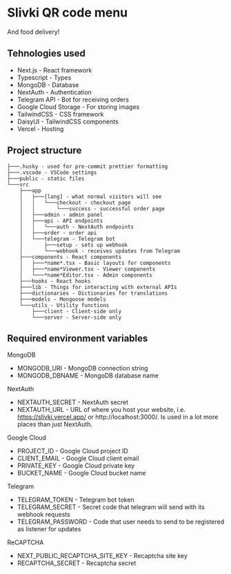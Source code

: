 # Slivki QR code menu

And food delivery!

## Tehnologies used

-   Next.js - React framework
-   Typescript - Types
-   MongoDB - Database
-   NextAuth - Authentication
-   Telegram API - Bot for receiving orders
-   Google Cloud Storage - For storing images
-   TailwindCSS - CSS framework
-   DaisyUI - TailwindCSS components
-   Vercel - Hosting

## Project structure

```
├───.husky - used for pre-commit prettier formatting
├───.vscode - VSCode settings
├───public - static files
└───src
    ├───app
    │   ├───[lang] - what normal visitors will see
    │   │   └───checkout - checkout page
    │   │       └───success - successful order page
    │   ├───admin - admin panel
    │   ├───api - API endpoints
    │   │   └───auth - NextAuth endpoints
    │   ├───order - order api
    │   └───telegram - Telegram bot
    │       ├───setup - sets up webhook
    │       └───webhook - receives updates from Telegram
    ├───components - React components
    │   ├───*name*.tsx - Basic layouts for components
    │   ├───*name*Viewer.tsx - Viewer components
    │   └───*name*Editor.tsx - Admin components
    ├───hooks - React hooks
    ├───lib - Things for interacting with external APIs
    ├───dictionaries - Dictionaries for translations
    ├───models - Mongoose models
    └───utils - Utility functions
        ├───client - Client-side only
        └───server - Server-side only
```

## Required environment variables

MongoDB

-   MONGODB_URI - MongoDB connection string
-   MONGODB_DBNAME - MongoDB database name

NextAuth

-   NEXTAUTH_SECRET - NextAuth secret
-   NEXTAUTH_URL - URL of where you host your website, i.e. https://slivki.vercel.app/ or http://localhost:3000/. Is used in a lot more places than just NextAuth.

Google Cloud

-   PROJECT_ID - Google Cloud project ID
-   CLIENT_EMAIL - Google Cloud client email
-   PRIVATE_KEY - Google Cloud private key
-   BUCKET_NAME - Google Cloud bucket name

Telegram

-   TELEGRAM_TOKEN - Telegram bot token
-   TELEGRAM_SECRET - Secret code that telegram will send with its webhook requests
-   TELEGRAM_PASSWORD - Code that user needs to send to be registered as listener for updates

ReCAPTCHA

-   NEXT_PUBLIC_RECAPTCHA_SITE_KEY - Recaptcha site key
-   RECAPTCHA_SECRET - Recaptcha secret
